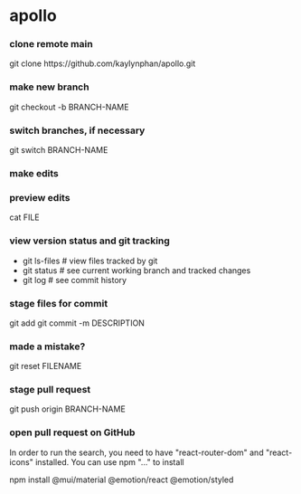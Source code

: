 <h1>apollo</h1>

<h3>clone remote main</h3>
git clone https://github.com/kaylynphan/apollo.git

<h3>make new branch</h3>
	git checkout -b BRANCH-NAME
<h3>switch branches, if necessary</h3>
	git switch BRANCH-NAME

<h3>make edits</h3>

<h3>preview edits</h3>
	cat FILE

<h3>view version status and git tracking</h3>
	<ul> 
    	<li>git ls-files # view files tracked by git</li>
		<li>git status # see current working branch and tracked changes</li>
		<li>git log # see commit history</li>
	</ul>

<h3>stage files for commit</h3>
	git add <filename>
	git commit -m DESCRIPTION

<h3>made a mistake?</h3>
	git reset FILENAME

<h3>stage pull request</h3>
	git push origin BRANCH-NAME

<h3>open pull request on GitHub</h3>

In order to run the search, you need to have "react-router-dom" and "react-icons" installed.
You can use npm "..." to install

npm install @mui/material @emotion/react @emotion/styled

